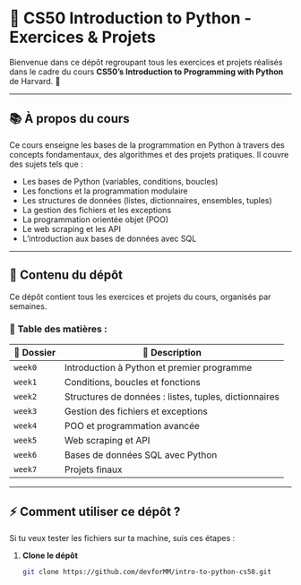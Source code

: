 # 📜 CS50 Introduction to Python - Exercices & Projets

Bienvenue dans ce dépôt regroupant tous les exercices et projets réalisés dans le cadre du cours **CS50’s Introduction to Programming with Python** de Harvard. 🚀

---

## 📚 **À propos du cours**
Ce cours enseigne les bases de la programmation en Python à travers des concepts fondamentaux, des algorithmes et des projets pratiques. Il couvre des sujets tels que :
- Les bases de Python (variables, conditions, boucles)
- Les fonctions et la programmation modulaire
- Les structures de données (listes, dictionnaires, ensembles, tuples)
- La gestion des fichiers et les exceptions
- La programmation orientée objet (POO)
- Le web scraping et les API
- L’introduction aux bases de données avec SQL

---

## 📂 **Contenu du dépôt**
Ce dépôt contient tous les exercices et projets du cours, organisés par semaines.

### 📅 **Table des matières :**
| 📁 Dossier | 📌 Description |
|-----------|--------------|
| `week0` | Introduction à Python et premier programme |
| `week1` | Conditions, boucles et fonctions |
| `week2` | Structures de données : listes, tuples, dictionnaires |
| `week3` | Gestion des fichiers et exceptions |
| `week4` | POO et programmation avancée |
| `week5` | Web scraping et API |
| `week6` | Bases de données SQL avec Python |
| `week7` | Projets finaux |

---

## ⚡ **Comment utiliser ce dépôt ?**
Si tu veux tester les fichiers sur ta machine, suis ces étapes :

1. **Clone le dépôt**  
   ```bash
   git clone https://github.com/devforMM/intro-to-python-cs50.git
